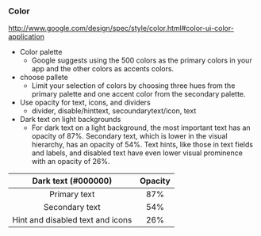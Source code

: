 
### Color
http://www.google.com/design/spec/style/color.html#color-ui-color-application

- Color palette
  - Google suggests using the 500 colors as the primary colors in your app and the other colors as accents colors.
- choose pallete
  - Limit your selection of colors by choosing three hues from the primary palette and one accent color from the secondary palette.
- Use opacity for text, icons, and dividers
  - divider, disable/hinttext, secoundarytext/icon, text
- Dark text on light backgrounds
  - For dark text on a light background, the most important text has an opacity of 87%. Secondary text, which is lower in the visual hierarchy, has an opacity of 54%. Text hints, like those in text fields and labels, and disabled text have even lower visual prominence with an opacity of 26%.

|Dark text (#000000)|Opacity|
|:---------------------:|:---------------------:|
|Primary text|87%|
|Secondary text|54%|
|Hint and disabled text and icons|26%|
